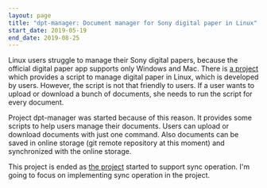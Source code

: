 ```yaml
---
layout: page
title: "dpt-manager: Document manager for Sony digital paper in Linux"
start_date: 2019-05-19
end_date: 2019-08-25
---
```


Linux users struggle to manage their Sony digital papers, because the official digital paper app supports only Windows and Mac.
There is [a project](https://github.com/janten/dpt-rp1-py) which provides a script to manage digital paper in Linux, which is developed by users.
However, the script is not that friendly to users.
If a user wants to upload or download a bunch of documents, she needs to run the script for every document.

Project dpt-manager was started because of this reason.
It provides some scripts to help users manage their documents.
Users can upload or download documents with just one command.
Also documents can be saved in online storage (git remote repository at this moment) and synchronized with the online storage.

This project is ended as [the project](https://github.com/janten/dpt-rp1-py) started to support sync operation.
I'm going to focus on implementing sync operation in the project.
